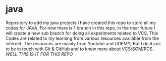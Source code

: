 # java
Repository to add my java projects 
I have created this repo to store all my codes for JAVA,
For now there is 1 branch in this repo, in the near future I will create a new sub branch for doing all experiments related to VCS, 
This Codes are related to my learning from various resources available from the internet,
The resources are mainly from Youtube and UDEMY;
But I do it just to be in touch with Git & GitHub and to know more about VCS/SCM/RCS. 
*WELL THIS IS IT FOR THIS REPO*
